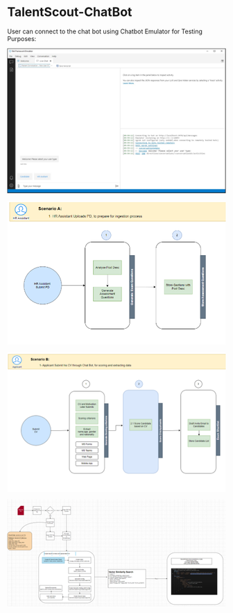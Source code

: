 # TalentScout-ChatBot
User can connect to the chat bot using Chatbot Emulator for Testing Purposes:

![Alt text](resources/BotFrameworkemulator-01.jpg)

![Alt text](resources/scenario-a.png)

![Alt text](resources/scenario-b.png)

![Alt text](resources/rag-flow.png)